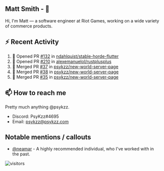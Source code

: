 <!--
[![PsyKzz's github stats](https://github-readme-stats.vercel.app/api?username=psykzz&show_icons=true)](https://github.com/anuraghazra/github-readme-stats)
-->

## Matt Smith - 👋
Hi, I'm Matt — a software engineer at Riot Games, working on a wide variety of commerce products.

## ⚡ Recent Activity

<!--START_SECTION:activity-->
1. 💪 Opened PR [#132](https://github.com/ndahlquist/stable-horde-flutter/pull/132) in [ndahlquist/stable-horde-flutter](https://github.com/ndahlquist/stable-horde-flutter)
2. 💪 Opened PR [#210](https://github.com/alexemanuelol/rustplusplus/pull/210) in [alexemanuelol/rustplusplus](https://github.com/alexemanuelol/rustplusplus)
3. 🎉 Merged PR [#37](https://github.com/psykzz/new-world-server-page/pull/37) in [psykzz/new-world-server-page](https://github.com/psykzz/new-world-server-page)
4. 🎉 Merged PR [#38](https://github.com/psykzz/new-world-server-page/pull/38) in [psykzz/new-world-server-page](https://github.com/psykzz/new-world-server-page)
5. 🎉 Merged PR [#35](https://github.com/psykzz/new-world-server-page/pull/35) in [psykzz/new-world-server-page](https://github.com/psykzz/new-world-server-page)
<!--END_SECTION:activity-->


## 📫 How to reach me

Pretty much anything @psykzz.

- Discord: PsyKzz#4695
- Email: psykzz@psykzz.com


## Notable mentions / callouts

 - [@neamar](https://github.com/neamar) - A highly recommended individual, who I've worked with in the past.


![visitors](https://visitor-badge.glitch.me/badge?page_id=psykzz/psykzz)


